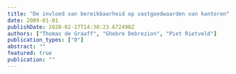 ```yaml
---
title: "De invloed van bereikbaarheid op vastgoedwaarden van kantoren"
date: 2009-01-01
publishDate: 2020-02-17T14:30:23.672498Z
authors: ["Thomas de Graaff", "Ghebre Debrezion", "Piet Rietveld"]
publication_types: ["0"]
abstract: ""
featured: true
publication: ""
---
```


